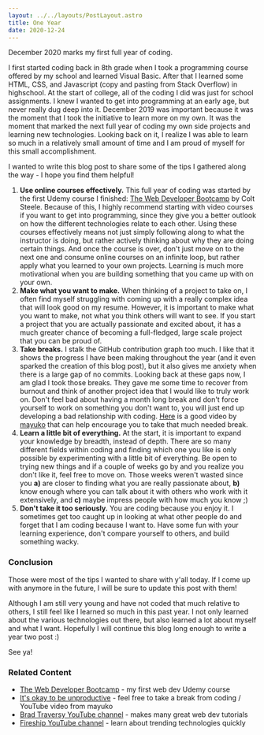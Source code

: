 ```yaml
---
layout: ../../layouts/PostLayout.astro
title: One Year
date: 2020-12-24
---
```


December 2020 marks my first full year of coding.

I first started coding back in 8th grade when I took a programming course
offered by my school and learned Visual Basic. After that I learned some HTML,
CSS, and Javascript (copy and pasting from Stack Overflow) in highschool. At the
start of college, all of the coding I did was just for school assignments. I
knew I wanted to get into programming at an early age, but never really dug deep
into it. December 2019 was important because it was the moment that I took the
initiative to learn more on my own. It was the moment that marked the next full
year of coding my own side projects and learning new technologies. Looking back
on it, I realize I was able to learn so much in a relatively small amount of
time and I am proud of myself for this small accomplishment.

I wanted to write this blog post to share some of the tips I gathered along the
way - I hope you find them helpful!

1. **Use online courses effectively.** This full year of coding was started by
   the first Udemy course I finished:
   [The Web Developer Bootcamp](https://www.udemy.com/course/the-web-developer-bootcamp/)
   by Colt Steele. Because of this, I highly recommend starting with video
   courses if you want to get into programming, since they give you a better
   outlook on how the different technologies relate to each other. Using these
   courses effectively means not just simply following along to what the
   instructor is doing, but rather actively thinking about why they are doing
   certain things. And once the course is over, don't just move on to the next
   one and consume online courses on an infinite loop, but rather apply what you
   learned to your own projects. Learning is much more motivational when you are
   building something that you came up with on your own.
1. **Make what you want to make.** When thinking of a project to take on, I
   often find myself struggling with coming up with a really complex idea that
   will look good on my resume. However, it is important to make what you want
   to make, not what you think others will want to see. If you start a project
   that you are actually passionate and excited about, it has a much greater
   chance of becoming a full-fledged, large scale project that you can be proud
   of.
1. **Take breaks.** I stalk the GitHub contribution graph too much. I like that
   it shows the progress I have been making throughout the year (and it even
   sparked the creation of this blog post), but it also gives me anxiety when
   there is a large gap of no commits. Looking back at these gaps now, I am glad
   I took those breaks. They gave me some time to recover from burnout and think
   of another project idea that I would like to truly work on. Don't feel bad
   about having a month long break and don't force yourself to work on something
   you don't want to, you will just end up developing a bad relationship with
   coding. [Here](https://www.youtube.com/watch?v=9-XkF1so5rI) is a good video
   by [mayuko](https://www.youtube.com/channel/UCEDkO7wshcDZ7UZo17rPkzQ) that
   can help encourage you to take that much needed break.
1. **Learn a little bit of everything.** At the start, it is important to expand
   your knowledge by breadth, instead of depth. There are so many different
   fields within coding and finding which one you like is only possible by
   experimenting with a little bit of everything. Be open to trying new things
   and if a couple of weeks go by and you realize you don't like it, feel free
   to move on. Those weeks weren't wasted since you **a)** are closer to finding
   what you are really passionate about, **b)** know enough where you can talk
   about it with others who work with it extensively, and **c)** maybe impress
   people with how much you know ;)
1. **Don't take it too seriously.** You are coding because you enjoy it. I
   sometimes get too caught up in looking at what other people do and forget
   that I am coding because I want to. Have some fun with your learning
   experience, don't compare yourself to others, and build something wacky.

### Conclusion

Those were most of the tips I wanted to share with y'all today. If I come up
with anymore in the future, I will be sure to update this post with them!

Although I am still very young and have not coded that much relative to others,
I still feel like I learned so much in this past year. I not only learned about
the various technologies out there, but also learned a lot about myself and what
I want. Hopefully I will continue this blog long enough to write a year two post
:)

See ya!

### Related Content

- [The Web Developer Bootcamp](https://www.udemy.com/course/the-web-developer-bootcamp/) -
  my first web dev Udemy course
- [It's okay to be unproductive](https://www.youtube.com/watch?v=9-XkF1so5rI) -
  feel free to take a break from coding / YouTube video from mayuko
- [Brad Traversy YouTube channel](https://www.youtube.com/channel/UC29ju8bIPH5as8OGnQzwJyA) -
  makes many great web dev tutorials
- [Fireship YouTube channel](https://www.youtube.com/channel/UCsBjURrPoezykLs9EqgamOA) -
  learn about trending technologies quickly
